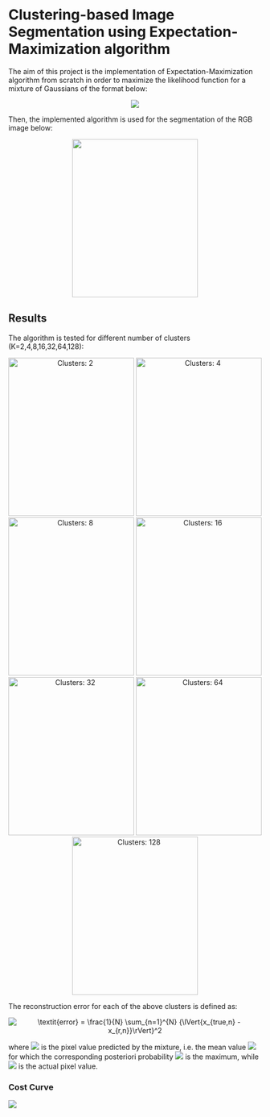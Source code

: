 # Clustering-based Image Segmentation using Expectation-Maximization algorithm
The aim of this project is the implementation of Expectation-Maximization algorithm from scratch in order to maximize the likelihood function for a mixture of Gaussians of the format below:


<p align="center">
<img src="https://latex.codecogs.com/gif.latex?p(x)&space;=&space;\sum_{k=1}^{K}&space;\pi_{k}\prod_{d=1}^{D}&space;\frac{1}{\sqrt{2&space;\pi&space;\sigma_k^2}}\&space;e^{-\frac{1}{2\sigma_k^2}&space;(x_d&space;-&space;\mu_{kd})^2&space;}&space;\hspace{0.5cm}"/>
</p>


Then, the implemented algorithm is used for the segmentation of the RGB image below:
<p align="center">
<img src="https://github.com/ChryssaNab/aueb-machine_learning/blob/master/EM-algorithm/images/im.jpg" height="314" width="250"/>
</p>


## Results
The algorithm is tested for different number of clusters (K=2,4,8,16,32,64,128):

<p align="center">
    <img title="Clusters: 2" src="https://github.com/ChryssaNab/aueb-machine_learning/blob/master/EM-algorithm/output/2_Categories.jpg" height="314" width="250"/>
        <img title="Clusters: 4" src="https://github.com/ChryssaNab/aueb-machine_learning/blob/master/EM-algorithm/output/4_Categories.jpg" height="314" width="250"/>
        <img title="Clusters: 8" src="https://github.com/ChryssaNab/aueb-machine_learning/blob/master/EM-algorithm/output/8_Categories.jpg" height="314" width="250"/>
    <img title="Clusters: 16" src="https://github.com/ChryssaNab/aueb-machine_learning/blob/master/EM-algorithm/output/16_Categories.jpg" height="314" width="250"/>
    <img title="Clusters: 32" src="https://github.com/ChryssaNab/aueb-machine_learning/blob/master/EM-algorithm/output/32_Categories.jpg" height="314" width="250"/>
    <img title="Clusters: 64" src="https://github.com/ChryssaNab/aueb-machine_learning/blob/master/EM-algorithm/output/64_Categories.jpg" height="314" width="250"/>
    <img title="Clusters: 128" src="https://github.com/ChryssaNab/aueb-machine_learning/blob/master/EM-algorithm/output/128_Categories.jpg" height="314" width="250"/>
   </p>

The reconstruction error for each of the above clusters is defined as:

<p align="center">
<img src="https://latex.codecogs.com/gif.latex?\textit{error}&space;=&space;\frac{1}{N}&space;\sum_{n=1}^{N}&space;{\lVert{x_{true,n}&space;-&space;x_{r,n}}\rVert}^2" title="\textit{error} = \frac{1}{N} \sum_{n=1}^{N} {\lVert{x_{true,n} - x_{r,n}}\rVert}^2" />
</p>

where <img src="https://latex.codecogs.com/gif.latex?x_{r,n}" /> is the pixel value predicted by the mixture, i.e. the mean value <img src="https://latex.codecogs.com/gif.latex?\mu_k" /> for which the corresponding posteriori probability <img src="https://latex.codecogs.com/gif.latex?\gamma(z_k)" /> is the maximum, while <img src="https://latex.codecogs.com/gif.latex?x_{true,n}" /> is the actual pixel value.



### Cost Curve 
<img src="https://github.com/ChryssaNab/aueb-machine_learning/blob/master/EM-algorithm/report/Project_2_files/cost_curve.png"/>
